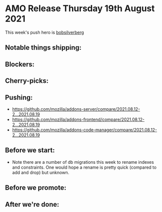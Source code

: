 # AMO Release Thursday 19th August 2021

This week's push hero is [bobsilverberg](https://github.com/bobsilverberg)

## Notable things shipping:

## Blockers:

## Cherry-picks:

## Pushing:

- https://github.com/mozilla/addons-server/compare/2021.08.12-2...2021.08.19
- https://github.com/mozilla/addons-frontend/compare/2021.08.12-2...2021.08.19
- https://github.com/mozilla/addons-code-manager/compare/2021.08.12-2...2021.08.19

## Before we start:

- Note there are a number of db migrations this week to rename indexes and constraints. One would hope a rename is pretty quick (compared to add and drop) but unknown.

## Before we promote:

## After we're done:
